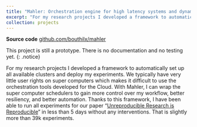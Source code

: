 ```yaml
---
title: "Mahler: Orchestration engine for high latency systems and dynamic workflows"
excerpt: "For my research projects I developed a framework to automatically set up all available clusters and deploy my experiments. With Mahler, I can wrap the super computer schedulers to gain more control over my workflow, better resiliency, and better automation."
collection: projects
---
```


<b>Source code</b> [github.com/bouthilx/mahler](https://github.com/bouthilx/mahler)

This project is still a prototype. There is no documentation and no testing yet.
{: .notice}

For my research projects I developed a framework to automatically set up all available clusters and
deploy my experiments. We typically have very little user rights on super computers which makes it
difficult to use the orchestration tools developed for the Cloud. With Mahler, I can wrap the super
computer schedulers to gain more control over my workflow, better resiliency, and better automation.
Thanks to this framework, I have been able to run all experiments for our paper “[Unreproducible
Research is Reproducible](/publication/2019-05-24-unreproducible-research)” in less than 5 days
without any interventions. That is slightly more than 39k experiments.
